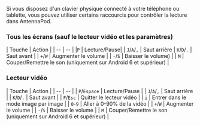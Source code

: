 Si vous disposez d'un clavier physique connecté à votre téléphone ou tablette,
vous pouvez utiliser certains raccourcis pour contrôler la lecture dans
AntennaPod.

### Tous les écrans (sauf le lecteur vidéo et les paramètres)

| Touche | Action | | -- | -- | |`P` | Lecture/Pause| | `J`/`A`/`,` | Saut
arrière | `K`/`D`/`.` | Saut avant | | `+`/`W` | Augmenter le volume | | `-`/`S`
| Baisser le volume) | | `M` | Couper/Remettre le son (uniquement sur Android 6
et supérieur) |

### Lecteur vidéo

| Touche | Action | | -- | -- | | `P`/`Espace` | Lecture/Pause | | `J`/`A`/`,` |
Saut arrière | | `K`/`D`/`.` | Saut avant | | `F`/`Esc` | Quitter le lecteur
vidéo | | `i` | Entrer dans le mode image par image | | `0`-`9` | Aller à 0-90%
de la vidéo | | `+`/`W` | Augmenter le volume | | `-`/`S` | Baisser le volume |
| `M` | Couper/Remettre le son (uniquement sur Android 6 et supérieur) |
